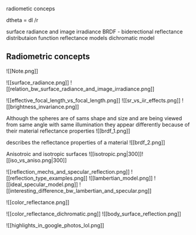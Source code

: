radiometic conceps 

dtheta = dl /r 


surface radiance and image irradiance 
BRDF - biderectional reflectance distributaion function
reflectance models
dichromatic model 



## Radiometric concepts 
![[Note.png]]


![[surface_radiance.png]]
![[relation_bw_surface_radiance_and_image_irradiance.png]]

![[effective_focal_length_vs_focal_length.png]]
![[sr_vs_iir_effects.png]]
![[brightness_invariance.png]]

Although the spheres are of sams shape and size and are being viewed from same angle with same illumination they appear differently because of their material reflectance properties 
![[brdf_1.png]]

describes the reflectance properties of a material 
![[brdf_2.png]]


Anisotroic and isotropic surfaces
![[isotropic.png|300]]![[iso_vs_aniso.png|300]]


![[reflection_mechs_and_specular_reflection.png]]
![[reflection_type_examples.png]]
![[lambertian_model.png]]
![[ideal_specular_model.png]]
![[interesting_difference_bw_lambertian_and_specular.png]]


![[color_reflectance.png]]

![[color_reflectance_dichromatic.png]]
![[body_surface_reflection.png]]

![[highlights_in_google_photos_lol.png]]